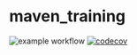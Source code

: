 # maven_training
![example workflow](https://github.com/Anime-Mathias/maven_training/actions/workflows/build.yml/badge.svg)
[![codecov](https://codecov.io/gh/Anime-Mathias/maven_training/branch/main/graph/badge.svg?token=2F454PV64N)](https://codecov.io/gh/Anime-Mathias/maven_training)
